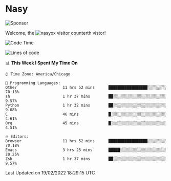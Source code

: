 # Nasy

<!--
<p align="center">
<img height="200" src="https://github-readme-stats.vercel.app/api?username=nasyxx&count_private=true&show_icons=true&theme=dracula&include_all_commits=true"/>
<img height="200" src="https://github-readme-stats.vercel.app/api/top-langs/?username=nasyxx&theme=dracula&hide=html,jupyter+notebook&count_private=true&show_icons=true"/>
</p>

  
----------------
-->

![Sponsor](https://img.shields.io/static/v1.svg?label=Sponsor&message=%E2%9D%A4&logo=GitHub&style=flat&color=pink)
 
Welcome, the ![nasyxx visitor counter](https://count.getloli.com/get/@nasyxx?theme=rule34)th vistor!
 
<!--START_SECTION:waka-->
![Code Time](http://img.shields.io/badge/Code%20Time-1%2C920%20hrs-blue)

![Lines of code](https://img.shields.io/badge/From%20Hello%20World%20I%27ve%20Written-5%20Million%20lines%20of%20code-blue)

📊 **This Week I Spent My Time On** 

```text
⌚︎ Time Zone: America/Chicago

💬 Programming Languages: 
Other                    11 hrs 52 mins      █████████████████░░░░░░░░   70.18% 
sh                       1 hr 37 mins        ██░░░░░░░░░░░░░░░░░░░░░░░   9.57% 
Python                   1 hr 32 mins        ██░░░░░░░░░░░░░░░░░░░░░░░   9.08% 
C                        46 mins             █░░░░░░░░░░░░░░░░░░░░░░░░   4.61% 
Org                      45 mins             █░░░░░░░░░░░░░░░░░░░░░░░░   4.51%

🔥 Editors: 
Browser                  11 hrs 52 mins      █████████████████░░░░░░░░   70.18% 
Emacs                    3 hrs 25 mins       █████░░░░░░░░░░░░░░░░░░░░   20.25% 
Zsh                      1 hr 37 mins        ██░░░░░░░░░░░░░░░░░░░░░░░   9.57%

```


 Last Updated on 19/02/2022 18:29:15 UTC
<!--END_SECTION:waka-->

<!-- ![visitors](https://visitor-badge.laobi.icu/badge?page_id=nasyxx.nasyxx) -->
